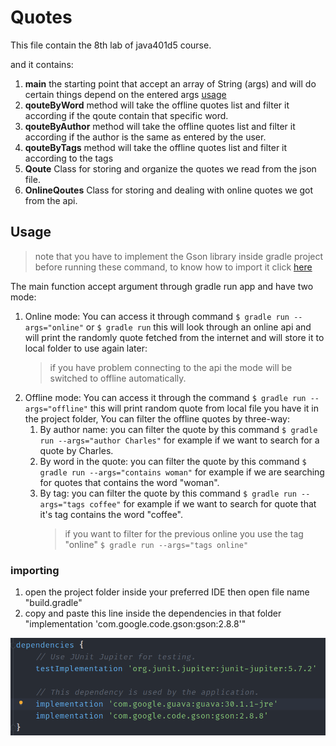 # Quotes

This file contain the 8th lab of java401d5 course.

and it contains:

1. **main** the starting point that accept an array of String (args) and will do certain things depend on the entered
   args [usage](#usage)
2. **qouteByWord** method will take the offline quotes list and filter it according if the qoute contain that specific
   word.
3. **qouteByAuthor** method will take the offline quotes list and filter it according if the author is the same as
   entered by the user.
4. **qouteByTags** method will take the offline quotes list and filter it according to the tags
5. **Qoute** Class for storing and organize the quotes we read from the json file.
6. **OnlineQoutes** Class for storing and dealing with online quotes we got from the api.

## Usage

> note that you have to implement the Gson library inside gradle project before running these command, to know how to import it click [here](#importing)

The main function accept argument through gradle run app and have two mode:

1. Online mode:
   You can access it through command `$ gradle run --args="online"` or `$ gradle run` this will look through an online
   api and will print the randomly quote fetched from the internet and will store it to local folder to use again later:
   > if you have problem connecting to the api the mode will be switched to offline automatically.
2. Offline mode:
   You can access it through the command `$ gradle run --args="offline"` this will print random quote from local file
   you have it in the project folder, You can filter the offline quotes by three-way:
    1. By author name: you can filter the quote by this command `$ gradle run --args="author Charles"` for example if we
       want to search for a quote by Charles.
    2. By word in the quote: you can filter the quote by this command `$ gradle run --args="contains woman"` for example
       if we are searching for quotes that contains the word "woman".
    3. By tag: you can filter the quote by this command `$ gradle run --args="tags coffee"` for example if we want to
       search for quote that it's tag contains the word "coffee".
       > if you want to filter for the previous online you use the tag "online" `$ gradle run --args="tags online"`

### importing

1. open the project folder inside your preferred IDE then open file name "build.gradle"
2. copy and paste this line inside the dependencies in that folder "implementation 'com.google.code.gson:gson:2.8.8'"

![implement the library](./gradleDep.png)
